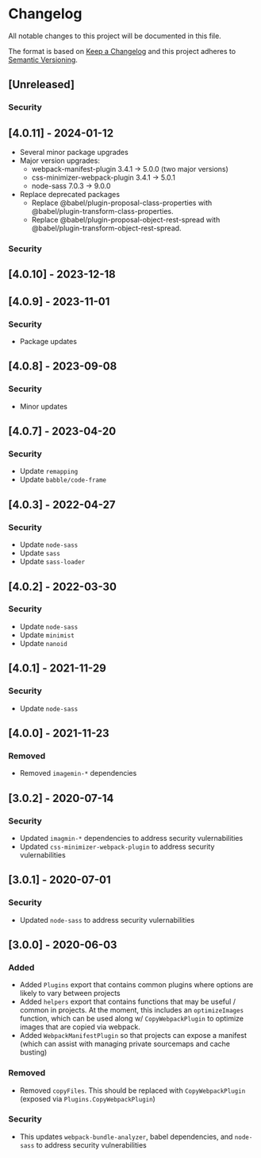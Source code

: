# Changelog
All notable changes to this project will be documented in this file.

The format is based on [Keep a Changelog](http://keepachangelog.com/en/1.0.0/)
and this project adheres to [Semantic Versioning](http://semver.org/spec/v2.0.0.html).

## [Unreleased]

### Security
## [4.0.11] - 2024-01-12
- Several minor package upgrades
- Major version upgrades:
    - webpack-manifest-plugin 3.4.1 -> 5.0.0 (two major versions)
    - css-minimizer-webpack-plugin 3.4.1 -> 5.0.1
    - node-sass 7.0.3 -> 9.0.0
- Replace deprecated packages
    - Replace @babel/plugin-proposal-class-properties with @babel/plugin-transform-class-properties.
    - Replace @babel/plugin-proposal-object-rest-spread with @babel/plugin-transform-object-rest-spread.

### Security
## [4.0.10] - 2023-12-18

## [4.0.9] - 2023-11-01

### Security
 - Package updates 

## [4.0.8] - 2023-09-08

### Security
 - Minor updates

## [4.0.7] - 2023-04-20

### Security
 - Update `remapping`
 - Update `babble/code-frame`

## [4.0.3] - 2022-04-27

### Security
 - Update `node-sass`
 - Update `sass`
 - Update `sass-loader`

## [4.0.2] - 2022-03-30

### Security
 - Update `node-sass`
 - Update `minimist`
 - Update `nanoid`

## [4.0.1] - 2021-11-29

### Security
 - Update `node-sass`

## [4.0.0] - 2021-11-23

### Removed
 - Removed `imagemin-*` dependencies

## [3.0.2] - 2020-07-14

### Security
 - Updated `imagmin-*` dependencies to address security vulernabilities
 - Updated `css-minimizer-webpack-plugin` to address security vulernabilities

## [3.0.1] - 2020-07-01

### Security
 - Updated `node-sass` to address security vulernabilities

## [3.0.0] - 2020-06-03

### Added
 - Added `Plugins` export that contains common plugins where options are likely to vary between projects
 - Added `helpers` export that contains functions that may be useful / common in projects. At the moment, this includes an `optimizeImages` function, which can be used along w/ `CopyWebpackPlugin` to optimize images that are copied via webpack.
 - Added `WebpackManifestPlugin` so that projects can expose a manifest (which can assist with managing private sourcemaps and cache busting)

### Removed
 - Removed `copyFiles`. This should be replaced with `CopyWebpackPlugin` (exposed via `Plugins.CopyWebpackPlugin`)

### Security
 - This updates `webpack-bundle-analyzer`, babel dependencies, and `node-sass` to address security vulnerabilities
